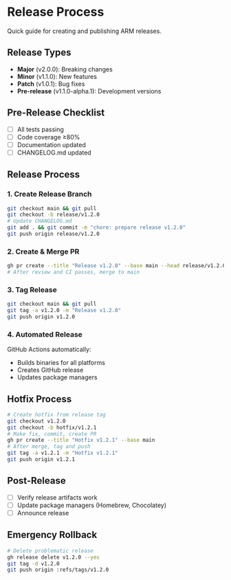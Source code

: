 # Release Process

Quick guide for creating and publishing ARM releases.

## Release Types
- **Major** (v2.0.0): Breaking changes
- **Minor** (v1.1.0): New features
- **Patch** (v1.0.1): Bug fixes
- **Pre-release** (v1.1.0-alpha.1): Development versions

## Pre-Release Checklist
- [ ] All tests passing
- [ ] Code coverage ≥80%
- [ ] Documentation updated
- [ ] CHANGELOG.md updated

## Release Process

### 1. Create Release Branch
```bash
git checkout main && git pull
git checkout -b release/v1.2.0
# Update CHANGELOG.md
git add . && git commit -m "chore: prepare release v1.2.0"
git push origin release/v1.2.0
```

### 2. Create & Merge PR
```bash
gh pr create --title "Release v1.2.0" --base main --head release/v1.2.0
# After review and CI passes, merge to main
```

### 3. Tag Release
```bash
git checkout main && git pull
git tag -a v1.2.0 -m "Release v1.2.0"
git push origin v1.2.0
```

### 4. Automated Release
GitHub Actions automatically:
- Builds binaries for all platforms
- Creates GitHub release
- Updates package managers

## Hotfix Process
```bash
# Create hotfix from release tag
git checkout v1.2.0
git checkout -b hotfix/v1.2.1
# Make fix, commit, create PR
gh pr create --title "Hotfix v1.2.1" --base main
# After merge, tag and push
git tag -a v1.2.1 -m "Hotfix v1.2.1"
git push origin v1.2.1
```

## Post-Release
- [ ] Verify release artifacts work
- [ ] Update package managers (Homebrew, Chocolatey)
- [ ] Announce release

## Emergency Rollback
```bash
# Delete problematic release
gh release delete v1.2.0 --yes
git tag -d v1.2.0
git push origin :refs/tags/v1.2.0
```
